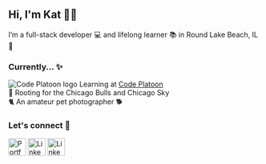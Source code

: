 ## Hi, I'm Kat 💁‍♀️

I’m a full-stack developer 💻 and lifelong learner 📚 in Round Lake Beach, IL 🌊


### Currently... ✨
![Code Platoon logo](https://user-images.githubusercontent.com/73550714/151720238-192ed3fb-b79f-4127-b8eb-fd46b553746d.png)  Learning at [Code Platoon](https://www.codeplatoon.org/)<br/>
🏀  Rooting for the Chicago Bulls and Chicago Sky<br/>
🐈  An amateur pet photographer 🐕


### Let's connect 💫
<a href="https://katarzyna-kw.github.io/portfolio-website/" target="_blank"><img src="https://user-images.githubusercontent.com/73550714/151722927-2405e6a6-0555-45c9-950f-29927c35f00e.png" alt="Portfolio" width="35" height="35"></a> <a href="https://www.linkedin.com/in/katarzyna-kw/" target="_blank"><img src="https://user-images.githubusercontent.com/73550714/151721402-54a47fe1-c93a-480b-926c-47bf0590f1a3.png" alt="LinkedIn" width="35" height="35"></a> <a href="mailto:katarzyna.koch@gmail.com?subject=[GitHub]" target="_blank"><img src="https://user-images.githubusercontent.com/73550714/151722952-65bfd28e-55f5-4478-bc29-d9c061ed6c8f.png" alt="LinkedIn" width="35" height="35"></a>

<!-- ![kw-rounded](https://user-images.githubusercontent.com/73550714/151722927-2405e6a6-0555-45c9-950f-29927c35f00e.png)
![icon-envelope](https://user-images.githubusercontent.com/73550714/151722929-b69ff8c2-ca38-44f5-8929-7611c4803c95.png)
![gm](https://user-images.githubusercontent.com/73550714/151722952-65bfd28e-55f5-4478-bc29-d9c061ed6c8f.png)
 -->


<!--
**katarzyna-kw/katarzyna-kw** is a ✨ _special_ ✨ repository because its `README.md` (this file) appears on your GitHub profile.

Here are some ideas to get you started:

- 🔭 I’m currently working on ...
- 🌱 I’m currently learning ...
- 👯 I’m looking to collaborate on ...
- 🤔 I’m looking for help with ...
- 💬 Ask me about ...
- 📫 How to reach me: ...
- 😄 Pronouns: she/her
- ⚡ Fun fact: ...
-->
